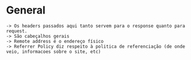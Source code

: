 # General

    -> Os headers passados aqui tanto servem para o response quanto para request.
    -> São cabeçalhos gerais
    -> Remote address é o endereço físico
    -> Referrer Policy diz respeito à politica de referenciação (de onde veio, informacoes sobre o site, etc)